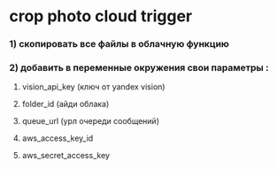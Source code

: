 # crop photo cloud trigger

### 1) скопировать все файлы в облачную функцию

### 2) добавить в переменные окружения свои параметры :

1. vision_api_key (ключ от yandex vision)

2. folder_id (айди облака)

3. queue_url (урл очереди сообщений)

4. aws_access_key_id

5. aws_secret_access_key